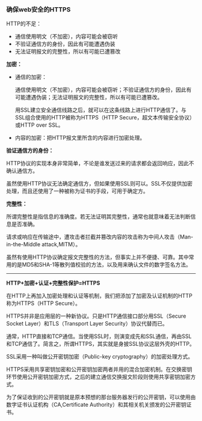 ### 确保web安全的HTTPS

HTTP的不足：

+ 通信使用明文（不加密），内容可能会被窃听
+ 不验证通信方的身份，因此有可能遭遇伪装
+ 无法证明报文的完整性，所以有可能已遭篡改



**加密：**

+ 通信的加密：

  通信使用明文（不加密），内容可能会被窃听；不验证通信方的身份，因此有可能遭遇伪装；无法证明报文的完整性，所以有可能已遭篡改。

  用SSL建立安全通信线路之后，就可以在这条线路上进行HTTP通信了。与SSL组合使用的HTTP被称为HTTPS（HTTP Secure，超文本传输安全协议）或HTTP over SSL。

+ 内容的加密：把HTTP报文里所含的内容进行加密处理。



**验证通信方的身份：**

HTTP协议的实现本身非常简单，不论是谁发送过来的请求都会返回响应，因此不确认通信方。

虽然使用HTTP协议无法确定通信方，但如果使用SSL则可以。SSL不仅提供加密处理，而且还使用了一种被称为证书的手段，可用于确定方。



**完整性：**

所谓完整性是指信息的准确度。若无法证明其完整性，通常也就意味着无法判断信息是否准确。

请求或响应在传输途中，遭攻击者拦截并篡改内容的攻击称为中间人攻击（Man-in-the-Middle attack,MITM）。

虽然有使用HTTP协议确定报文完整性的方法，但事实上并不便捷、可靠。其中常用的是MD5和SHA-1等散列值校验的方法，以及用来确认文件的数字签名方法。

---

**HTTP+加密+认证+完整性保护=HTTPS**

在HTTP上再加入加密处理和认证等机制，我们把添加了加密及认证机制的HTTP称为HTTPS（HTTP Secure）。

HTTPS并非是应用层的一种新协议。只是HTTP通信接口部分用SSL（Secure Socket Layer）和TLS（Transport Layer Security）协议代替而已。

通常，HTTP直接和TCP通信。当使用SSL时，则演变成先和SSL通信，再由SSL和TCP通信了。简言之，所谓HTTPS，其实就是身披SSL协议这层外壳的HTTP。



SSL采用一种叫做公开密钥加密（Public-key cryptography）的加密处理方式。

HTTPS采用共享密钥加密和公开密钥加密两者并用的混合加密机制。在交换密钥环节使用公开密钥加密方式，之后的建立通信交换报文阶段则使用共享密钥加密方式。



为了保证收到的公开密钥就是原本预想的那台服务器发行的公开密钥，可以使用由数字证书认证机构（CA,Certificate Authority）和其相关机关颁发的公开密钥证书。

